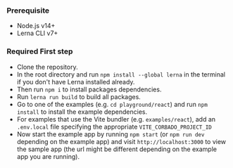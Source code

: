 ### Prerequisite

- Node.js v14+
- Lerna CLI v7+

### Required First step

- Clone the repository.
- In the root directory and run `npm install --global lerna` in the terminal if you don't have Lerna installed already.
- Then run `npm i` to install packages dependencies.
- Run `lerna run build` to build all packages.
- Go to one of the examples (e.g. `cd playground/react`) and run `npm install` to install the example dependencies.
- For examples that use the Vite bundler (e.g. `examples/react`), add an `.env.local` file specifying the appropriate `VITE_CORBADO_PROJECT_ID`
- Now start the example app by running `npm start` (or `npm run dev` depending on the example app) and visit `http://localhost:3000` to view the sample app (the url might be different depending on the example app you are running).
